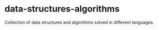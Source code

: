 # data-structures-algorithms
Collection of data structures and algorithms solved in different languages. 
